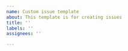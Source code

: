 ```yaml
---
name: Custom issue template
about: This template is for creating issues
title: ''
labels: ''
assignees: ''

---
```



